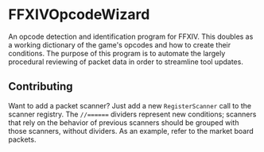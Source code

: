 # FFXIVOpcodeWizard
An opcode detection and identification program for FFXIV. This doubles as a working dictionary of the game's opcodes and how to create their conditions. The purpose of this program is to automate the largely procedural reviewing of packet data in order to streamline tool updates.

## Contributing
Want to add a packet scanner? Just add a new `RegisterScanner` call to the scanner registry. The `//======` dividers represent new conditions; scanners that rely on the behavior of previous scanners should be grouped with those scanners, without dividers. As an example, refer to the market board packets.
